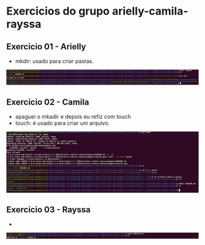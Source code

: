 # Exercicios do grupo arielly-camila-rayssa

## Exercicio 01 - Arielly
* mkdir: usado para criar pastas.
<img src="imagens/img-01.png" alt="print do exercicio 01">


## Exercicio 02 - Camila
* apaguei o mkadir e depois eu refiz com touch 
* touch: é usado para criar um arquivo.
<img src="imagens/img-02.png" alt="print do exercicio 02">


## Exercicio 03 - Rayssa
* 
<img src="imagens/img-03.png" alt="print do exercicio 03">

<!--
## Exercicio 04 - Arielly
* 
<img src="imagens/img-04.png" alt="print do exercicio 04">


## Exercicio 05 - Camila
* 
<img src="imagens/img-05.png" alt="print do exercicio 05">


## Exercicio 06 - Rayssa
* 
<img src="imagens/img-06.png" alt="print do exercicio 06">


## Exercicio 07 - Arielly
* 
<img src="imagens/img-07.png" alt="print do exercicio 07">


## Exercicio 08 - Camila
* 
<img src="imagens/img-08.png" alt="print do exercicio 08">


## Exercicio 09 - Rayssa
* 
<img src="imagens/img-09.png" alt="print do exercicio 09">


## Exercicio 10 - Arielly
* 
<img src="imagens/img-10.png" alt="print do exercicio 10">


## Exercicio 11 - Camila
* 
<img src="imagens/img-11.png" alt="print do exercicio 11">


## Exercicio 12 - Rayssa

<img src="imagens/img-12.png" alt="print do exercicio 12">


## Exercicio 13 - Arielly

<img src="imagens/img-13.png" alt="print do exercicio 13">


## Exercicio 14 - Camila

<img src="imagens/img-14.png" alt="print do exercicio 14">
-->
